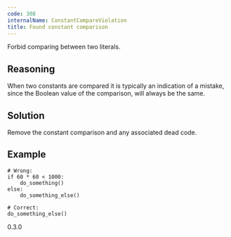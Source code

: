 ```yaml
---
code: 308
internalName: ConstantCompareViolation
title: Found constant comparison
---
```


Forbid comparing between two literals.

## Reasoning
When two constants are compared it is typically an indication of a
mistake, since the Boolean value of the comparison, will always be
the same.

## Solution
Remove the constant comparison and any associated dead code.

## Example

    # Wrong:
    if 60 * 60 < 1000:
        do_something()
    else:
        do_something_else()
    
    # Correct:
    do_something_else()

<div class="versionadded">

0.3.0

</div>